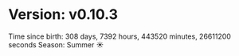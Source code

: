 # Version: v0.10.3
Time since birth: 308 days, 7392 hours, 443520 minutes, 26611200 seconds
Season: Summer ☀️
